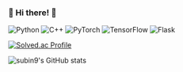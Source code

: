 ### 👋 Hi there! 👋

![Python](https://img.shields.io/badge/python-3670A0?style=for-the-badge&logo=python&logoColor=ffdd54) ![C++](https://img.shields.io/badge/c++-%2300599C.svg?style=for-the-badge&logo=c%2B%2B&logoColor=white) ![PyTorch](https://img.shields.io/badge/PyTorch-%23EE4C2C.svg?style=for-the-badge&logo=PyTorch&logoColor=white) ![TensorFlow](https://img.shields.io/badge/TensorFlow-%23FF6F00.svg?style=for-the-badge&logo=TensorFlow&logoColor=white) ![Flask](https://img.shields.io/badge/flask-%23000.svg?style=for-the-badge&logo=flask&logoColor=white)



[![Solved.ac Profile](http://mazassumnida.wtf/api/v2/generate_badge?boj=subin1031)](https://solved.ac/subin1031)<br/>

![subin9's GitHub stats](https://github-readme-stats.vercel.app/api?username=subin9&show_icons=true&theme=radical)



